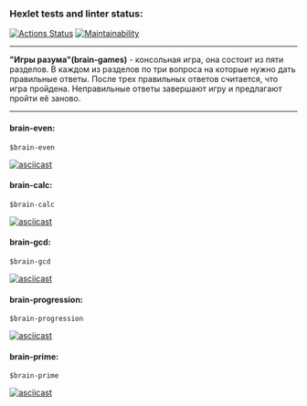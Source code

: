 ### Hexlet tests and linter status:
[![Actions Status](https://github.com/leovas1972/frontend-project-lvl1/workflows/hexlet-check/badge.svg)](https://github.com/leovas1972/frontend-project-lvl1/actions)
[![Maintainability](https://api.codeclimate.com/v1/badges/f9e06120b7fba8838f16/maintainability)](https://codeclimate.com/github/leovas1972/frontend-project-lvl1/maintainability)

***
__"Игры разума"(brain-games)__ - консольная игра, она состоит из пяти разделов. В каждом из разделов по три вопроса на которые нужно дать правильные ответы. После трех правильных ответов считается, что игра пройдена. Неправильные ответы завершают игру и предлагают пройти её заново.
***

#### brain-even:
```
$brain-even
```
[![asciicast](https://asciinema.org/a/5wemQtZlH5lZblyv0llUNYF8L.svg)](https://asciinema.org/a/5wemQtZlH5lZblyv0llUNYF8L)

#### brain-calc:
```
$brain-calc
```
[![asciicast](https://asciinema.org/a/2eDAZA6R04Bf9krqfcB16aeci.svg)](https://asciinema.org/a/2eDAZA6R04Bf9krqfcB16aeci)

#### brain-gcd:
```
$brain-gcd
```
[![asciicast](https://asciinema.org/a/pIl3Bc4dA689bqpMPyBGTomGk.svg)](https://asciinema.org/a/pIl3Bc4dA689bqpMPyBGTomGk)

#### brain-progression:
```
$brain-progression
```
[![asciicast](https://asciinema.org/a/jLzQrs2VwrpG8WkfUUjZf1Zdy.svg)](https://asciinema.org/a/jLzQrs2VwrpG8WkfUUjZf1Zdy)

#### brain-prime:
```
$brain-prime
```
[![asciicast](https://asciinema.org/a/4Z6eMuld495DV7FuaOUNFQvL3.svg)](https://asciinema.org/a/4Z6eMuld495DV7FuaOUNFQvL3)

